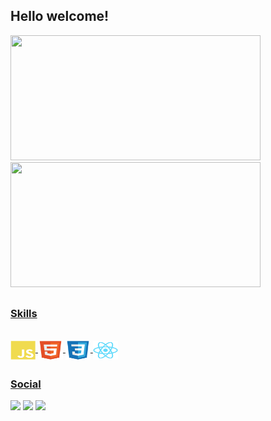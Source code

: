 ## Hello welcome!
 <div>
  <a href="https://github.com/eulipegois">
  <img height="200" width='400' src="https://github-readme-stats.vercel.app/api?username=eulipegois&show_icons=true&theme=algolia&include_all_commits=true&count_private=true"/>
  <img height="200" width='400' src="https://github-readme-stats.vercel.app/api/top-langs/?username=eulipegois&layout=compact&langs_count=7&theme=algolia"/>
</div>

##

### Skills  
<div style="display: inline_block"><br>
  <img align="center" alt="luiz-Js" height="30" width="40" src="https://raw.githubusercontent.com/devicons/devicon/master/icons/javascript/javascript-plain.svg">
  <img align="center" alt="luiz-HTML" height="30" width="40" src="https://raw.githubusercontent.com/devicons/devicon/master/icons/html5/html5-original.svg">
  <img align="center" alt="Luiz-CSS" height="30" width="40" src="https://raw.githubusercontent.com/devicons/devicon/master/icons/css3/css3-original.svg">
  <img align="center" alt="Luiz-CSS" height="30" width="40" src="https://raw.githubusercontent.com/devicons/devicon/master/icons/react/react-original.svg">
</div>

##
 
### Social
  
<div>
    <a href="https://instagram.com/_lipegois" target="_blank"><img src="https://img.shields.io/badge/-Instagram-%23E4405F?style=for-the-badge&logo=instagram&logoColor=white" target="_blank"></a>
    <a href = "mailto:ilipegois@gmail.com"><img src="https://img.shields.io/badge/-Gmail-%23333?style=for-the-badge&logo=gmail&logoColor=white" target="_blank"></a>
    <a href="https://www.linkedin.com/in/luiz-felipe-esp%C3%ADndola-gois/" target="_blank"><img src="https://img.shields.io/badge/-LinkedIn-%230077B5?style=for-the-badge&logo=linkedin&logoColor=white" target="_blank"></a>
</div>
